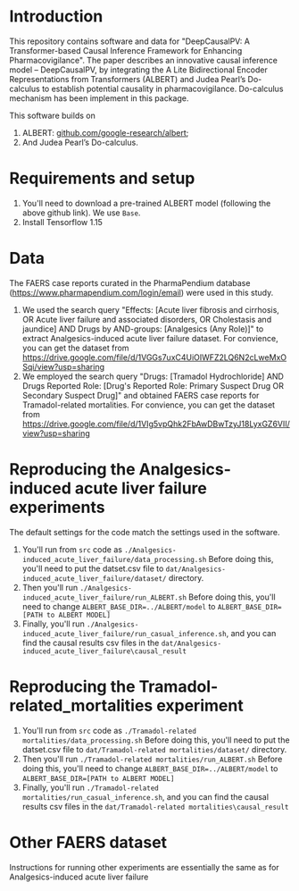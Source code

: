 # Introduction

This repository contains software and data for "DeepCausalPV: A Transformer-based Causal Inference Framework for Enhancing Pharmacovigilance".
The paper describes an innovative causal inference model – DeepCausalPV, by integrating the A Lite Bidirectional Encoder Representations from Transformers (ALBERT)
 and Judea Pearl’s Do-calculus to establish potential causality in pharmacovigilance. Do-calculus mechanism has been implement in this package.

This software builds on
1. ALBERT: [github.com/google-research/albert](https://github.com/google-research/albert);
2. And Judea Pearl’s Do-calculus. 


# Requirements and setup

1. You'll need to download a pre-trained ALBERT model (following the above github link). We use `Base`.
2. Install Tensorflow 1.15

# Data

The FAERS case reports curated in the PharmaPendium database (https://www.pharmapendium.com/login/email) were used in this study.
1. We used the search query "Effects: [Acute liver fibrosis and cirrhosis, OR Acute liver failure and associated disorders, OR Cholestasis and jaundice]
 AND Drugs by AND-groups: [Analgesics (Any Role)]" to extract Analgesics-induced acute liver failure dataset.
For convience, you can get the dataset from https://drive.google.com/file/d/1VGGs7uxC4UiOIWFZ2LQ6N2cLweMxOSqi/view?usp=sharing
2. We employed the search query "Drugs: [Tramadol Hydrochloride] 
AND Drugs Reported Role: [Drug's Reported Role: Primary Suspect Drug OR Secondary Suspect Drug]"
 and obtained FAERS case reports for Tramadol-related mortalities.
For convience, you can get the dataset from https://drive.google.com/file/d/1VIg5vpQhk2FbAwDBwTzyJ18LyxGZ6VII/view?usp=sharing

# Reproducing the Analgesics-induced acute liver failure experiments

The default settings for the code match the settings used in the software.

1. You'll run from `src` code as 
`./Analgesics-induced_acute_liver_failure/data_processing.sh`
Before doing this, you'll need to put the datset.csv file to `dat/Analgesics-induced_acute_liver_failure/dataset/` directory.
2. Then you'll run `./Analgesics-induced_acute_liver_failure/run_ALBERT.sh`
Before doing this, you'll need to change `ALBERT_BASE_DIR=../ALBERT/model` to `ALBERT_BASE_DIR=[PATH to ALBERT MODEL]`
3. Finally, you'll run `./Analgesics-induced_acute_liver_failure/run_casual_inference.sh`, and you can find the causal results csv files in the `dat/Analgesics-induced_acute_liver_failure\causal_result`


# Reproducing the Tramadol-related_mortalities experiment

1. You'll run from `src` code as 
`./Tramadol-related mortalities/data_processing.sh`
Before doing this, you'll need to put the datset.csv file to `dat/Tramadol-related mortalities/dataset/` directory.
2. Then you'll run `./Tramadol-related mortalities/run_ALBERT.sh`
Before doing this, you'll need to change `ALBERT_BASE_DIR=../ALBERT/model` to `ALBERT_BASE_DIR=[PATH to ALBERT MODEL]`
3. Finally, you'll run `./Tramadol-related mortalities/run_casual_inference.sh`, and you can find the causal results csv files in the `dat/Tramadol-related mortalities\causal_result`

# Other FAERS dataset
Instructions for running other experiments are essentially the same as for Analgesics-induced acute liver failure



